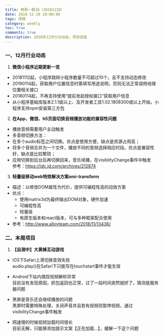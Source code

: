```yaml
---
title: 两周一报10（20181228）
date: 2018-12-28 18:00:00
tags: 周报
category: weekly
toc: true
comments: true
description: 2018年12月行业动态，项目进度
---
```

### 一、12月行业动态
1. **微信小程序近期更新一览**  
  - 20181112起，小程序跳转小程序数量不可超过10个，且不支持动态修改   
  - 20190114起，获取用户位置信息时需填写用途说明，否则无法正常调用地理位置相关接口   
  - 20180114起，不再支持使用“提前发起授权接口”获取用户信息  
  - 从小程序基础库版本2.1.1或以上、及开发者工具1.02.1808300或以上开始，小程序支持npm安装第三方包     
     
2. **在App、微信、h5页面切换音频播放功能的兼容性问题**
  - 播放音频需要用户主动触发  
  - 多音频切换方法：  
  - 在多个audio标签之间切换。优点是使用方便，缺点是资源占用高；  
  - 将多个音频合并为一个文件，播放不同的音频选择相应时段。优点是兼容性好，缺点是比较繁琐；  
  - 应用切换到后台后再切换回来，音乐续播，在visiblityChange事件中触发   
  参考：https://jdc.jd.com/archives/212874
    
3. **轻量级移动web特效解决方案omi-transform**   
  - 描述：以修改DOM属性为代价，提供可编程性高的动效方案   
  - 优点：   
    - 使用matrix3d为最终输出DOM对象，硬件加速   
    - 可编程性高   
    - 轻量级   
    - 有原生版本和react版本，可与多种框架配合使用   
  - 参考：http://www.alloyteam.com/2018/11/13436/

 
### 二、本周项目
1. **【自测中】大黄蜂互动游戏**
  - iOS下Safari上滑切换音效失败   
  audio.play()在Safari下只能写在touchstart事件才能生效   
     
  - Android下站内偶现视频解析异常   
  目前没有发现原因，抓包返回也正常，过了一段时间突然就好了，猜测是服务器问题   

  - 黑屏是音乐还会继续播放的问题   
  黑屏时需要特殊处理，关闭声音并且若有视频则暂停视频，通过visibilityChange事件触发   
  
  - 网速慢的时候视频加载时间很长   
  目前无解，只能够添加提示文案【正在加载…】，缓解一下这个问题